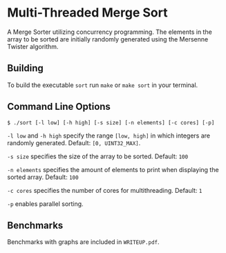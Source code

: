 # Multi-Threaded Merge Sort

A Merge Sorter utilizing concurrency programming. The elements in the array to be sorted are initially randomly generated using the Mersenne Twister algorithm.

## Building

To build the executable `sort` run `make` or `make sort` in your terminal.

## Command Line Options

`$ ./sort [-l low] [-h high] [-s size] [-n elements] [-c cores] [-p]`

`-l low` and `-h high` specify the range `[low, high]` in which integers are randomly generated. Default: `[0, UINT32_MAX]`.

`-s size` specifies the size of the array to be sorted. Default: `100`

`-n elements` specifies the amount of elements to print when displaying the sorted array. Default: `100`

`-c cores` specifies the number of cores for multithreading. Default: `1`

`-p` enables parallel sorting.

## Benchmarks

Benchmarks with graphs are included in `WRITEUP.pdf`.
